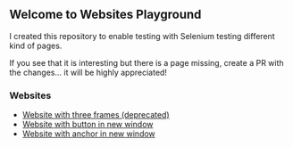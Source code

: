 ## Welcome to Websites Playground

I created this repository to enable testing with Selenium testing different kind of pages.

If you see that it is interesting but there is a page missing, create a PR with the changes... it will be highly appreciated!

### Websites

- [Website with three frames (deprecated)](webs/frames.html)
- [Website with button in new window](webs/new-window-js.html)
- [Website with anchor in new window](webs/new-window-blank.html)

